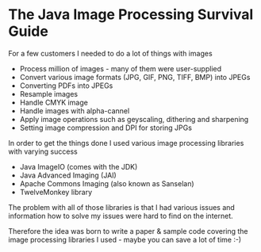 # The Java Image Processing Survival Guide

For a few customers I needed to do a lot of things with images

* Process million of images - many of them were user-supplied
* Convert various image formats (JPG, GIF, PNG, TIFF, BMP) into JPEGs
* Converting PDFs into JPEGs
* Resample images
* Handle CMYK image
* Handle images with alpha-cannel
* Apply image operations such as geyscaling, dithering and sharpening
* Setting image compression and DPI for storing JPGs

In order to get the things done I used various image processing libraries with varying success

* Java ImageIO (comes with the JDK)
* Java Advanced Imaging (JAI)
* Apache Commons Imaging (also known as Sanselan)
* TwelveMonkey library

The problem with all of those libraries is that I had various issues and information how to solve my issues were hard to find on the internet. 

Therefore the idea was born to write a paper & sample code covering the image processing libraries I used - maybe you can save a lot of time :-)